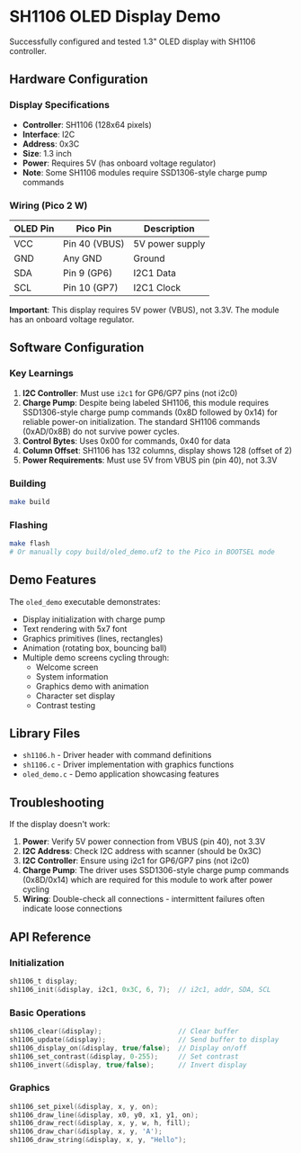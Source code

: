 # SH1106 OLED Display Demo

Successfully configured and tested 1.3" OLED display with SH1106 controller.

## Hardware Configuration

### Display Specifications
- **Controller**: SH1106 (128x64 pixels)
- **Interface**: I2C
- **Address**: 0x3C
- **Size**: 1.3 inch
- **Power**: Requires 5V (has onboard voltage regulator)
- **Note**: Some SH1106 modules require SSD1306-style charge pump commands

### Wiring (Pico 2 W)
| OLED Pin | Pico Pin | Description |
|----------|----------|-------------|
| VCC | Pin 40 (VBUS) | 5V power supply |
| GND | Any GND | Ground |
| SDA | Pin 9 (GP6) | I2C1 Data |
| SCL | Pin 10 (GP7) | I2C1 Clock |

**Important**: This display requires 5V power (VBUS), not 3.3V. The module has an onboard voltage regulator.

## Software Configuration

### Key Learnings
1. **I2C Controller**: Must use `i2c1` for GP6/GP7 pins (not i2c0)
2. **Charge Pump**: Despite being labeled SH1106, this module requires SSD1306-style charge pump commands (0x8D followed by 0x14) for reliable power-on initialization. The standard SH1106 commands (0xAD/0x8B) do not survive power cycles.
3. **Control Bytes**: Uses 0x00 for commands, 0x40 for data
4. **Column Offset**: SH1106 has 132 columns, display shows 128 (offset of 2)
5. **Power Requirements**: Must use 5V from VBUS pin (pin 40), not 3.3V

### Building
```bash
make build
```

### Flashing
```bash
make flash
# Or manually copy build/oled_demo.uf2 to the Pico in BOOTSEL mode
```

## Demo Features

The `oled_demo` executable demonstrates:
- Display initialization with charge pump
- Text rendering with 5x7 font
- Graphics primitives (lines, rectangles)
- Animation (rotating box, bouncing ball)
- Multiple demo screens cycling through:
  - Welcome screen
  - System information
  - Graphics demo with animation
  - Character set display
  - Contrast testing

## Library Files

- `sh1106.h` - Driver header with command definitions
- `sh1106.c` - Driver implementation with graphics functions
- `oled_demo.c` - Demo application showcasing features

## Troubleshooting

If the display doesn't work:
1. **Power**: Verify 5V power connection from VBUS (pin 40), not 3.3V
2. **I2C Address**: Check I2C address with scanner (should be 0x3C)
3. **I2C Controller**: Ensure using i2c1 for GP6/GP7 pins (not i2c0)
4. **Charge Pump**: The driver uses SSD1306-style charge pump commands (0x8D/0x14) which are required for this module to work after power cycling
5. **Wiring**: Double-check all connections - intermittent failures often indicate loose connections

## API Reference

### Initialization
```c
sh1106_t display;
sh1106_init(&display, i2c1, 0x3C, 6, 7);  // i2c1, addr, SDA, SCL
```

### Basic Operations
```c
sh1106_clear(&display);                   // Clear buffer
sh1106_update(&display);                  // Send buffer to display
sh1106_display_on(&display, true/false);  // Display on/off
sh1106_set_contrast(&display, 0-255);     // Set contrast
sh1106_invert(&display, true/false);      // Invert display
```

### Graphics
```c
sh1106_set_pixel(&display, x, y, on);
sh1106_draw_line(&display, x0, y0, x1, y1, on);
sh1106_draw_rect(&display, x, y, w, h, fill);
sh1106_draw_char(&display, x, y, 'A');
sh1106_draw_string(&display, x, y, "Hello");
```
